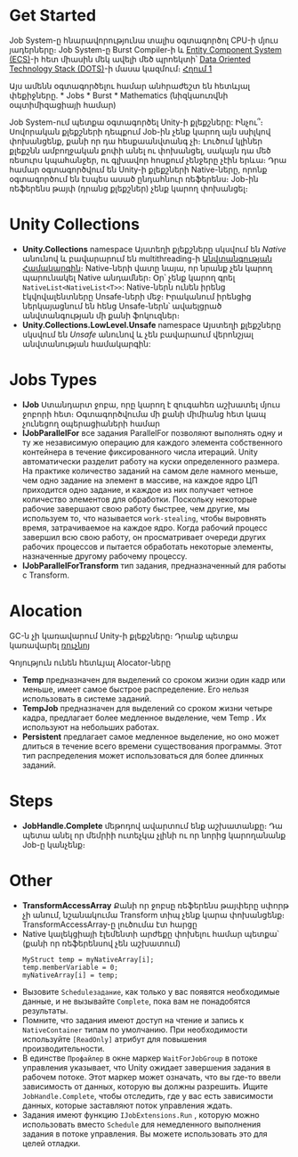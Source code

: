  # Get Started
Job System-ը հնարավորությունա տալիս օգտագործոլ CPU-ի մյուս յադերները։ 
Job System-ը Burst Compiler-ի և [Entity Component System (ECS)](https://docs.unity3d.com/Packages/com.unity.entities@0.51/manual/index.html)-ի հետ միասին մեկ ավելի մեծ պրոեկտի՝ [Data Oriented Technology Stack (DOTS)](https://unity.com/dots)-ի մասա կազմում։
 [Հղում 1](https://www.raywenderlich.com/7880445-unity-job-system-and-burst-compiler-getting-started)


Այս ամենն օգտագործելու համար անհրաժեշտ են հետևյալ փեքիջները․
    * Jobs
    * Burst
    * Mathematics (նիզկաուռվնի օպտիմիզացիայի համար)
    
Job System-ում պետքա օգտագործել Unity-ի քլեքշները: Ինչու՞։ Սովորական քլեքշների դեպքում Job-ին չենք կարող այն սսիլկով փոխանցենք, քանի որ դա հեսքաանվտանգ չի։ Լուծում կլիներ քլեքշնն ամբողջական քոփի անել ու փոխանցել, սակայն դա մեծ ռեսուրս կպահանջեր, ու գլխավոր հոսքում չենջերը չէին երևա։ Դրա համար օգտագործվում են  Unity-ի քլեքշների Native-ները, որոնք օգտագործում են էսպես ասած ընդահնուր ռեֆերենս։
Job-ին ռեֆերենս թայփ (դրանց քլեքշներ) չենք կարող փոխանցել։





# Unity Collections
* **Unity.Collections** namespace
Այստեղի քլեքշները սկսվում են *Native* անունով և բավարարում են multithreading-ի [Անվտանգության Համակարգին](https://docs.unity3d.com/Manual/JobSystemSafetySystem.html)։ Native-ների վատը նայա, որ նրանք չեն կարող պարունակել Native անդամներ։ Օր՝ չենք կարող գրել ```NativeList<NativeList<T>>```: Native-ներն ունեն իրենց էկվովալենտները Unsafe-ների մեջ։ Իրականում իրենցից ներկայացնում են հենց Unsafe-ներն՝ ավաելցրած անվտանգության մի քանի ֆոկուզներ։
* **Unity.Collections.LowLevel.Unsafe** namespace
Այստեղի քլեքշները սկսվում են *Unsafe* անունով և չեն բավարաում վերոնշյալ անվտանության համակարգին:


# Jobs Types
* **IJob** Ստանդարտ ջոբա, որը կարող է զուգահեռ աշխատել մյուս ջոբորի հետ։ Օգտագործվումա մի քանի միմիանց հետ կապ չունեցող օպերացիաների համար
* **IJobParallelFor** все задания ParallelFor позволяют выполнять одну и ту же независимую операцию для каждого элемента собственного контейнера в течение фиксированного числа итераций. Unity автоматически разделит работу на куски определенного размера.
На практике количество заданий на самом деле намного меньше, чем одно задание на элемент в массиве, на каждое ядро ​​ЦП приходится одно задание, и каждое из них получает четное количество элементов для обработки. Поскольку некоторые рабочие завершают свою работу быстрее, чем другие, мы используем то, что называется ```work-stealing```, чтобы выровнять время, затрачиваемое на каждое ядро. Когда рабочий процесс завершил всю свою работу, он просматривает очереди других рабочих процессов и пытается обработать некоторые элементы, назначенные другому рабочему процессу.
* **IJobParallelForTransform**  тип задания, предназначенный для работы с Transform.



# Alocation
GC-ն չի կառավարում Unity-ի քլեքշները։ Դրանք պետքա կառավարել [ռուչնոյ](https://docs.unity3d.com/Packages/com.unity.collections@1.2/manual/allocation.html)

Գոյություն ունեն հետևյալ Alocator-ները
* **Temp** предназначен для выделений со сроком жизни один кадр или меньше, имеет самое быстрое распределение. Его нельзя использовать в системе заданий.
* **TempJob** предназначен для выделений со сроком жизни четыре кадра, предлагает более медленное выделение, чем Temp . Их используют на небольших работах.
* **Persistent** предлагает самое медленное выделение, но оно может длиться в течение всего времени существования программы. Этот тип распределения может использоваться для более длинных заданий.


# Steps
* **JobHandle.Complete** մեթոդով ավարտում ենք աշխատանքը։ Դա պետա անել որ մեմրիի ուտեչկա չլինի ու  որ նորից կարողանանք Job-ը կանչենք։


# Other
* **TransformAccessArray** 
Քանի որ ջոբսը ռեֆերենս թայփերը սփորթ չի անում, նշանակումա Transform տիպ չենք կարա փոխանցենք։ TransformAccessArray-ը լուծումա էտ հարցը
* Native կալեկցիայի էլեմենտի արժեքը փոխելու համար պետքա՝ (քանի որ ռեֆերենսով չեն աշխատում)
    ~~~
    MyStruct temp = myNativeArray[i];
    temp.memberVariable = 0;
    myNativeArray[i] = temp;
    ~~~
* Вызовите ```Scheduleзадание```, как только у вас появятся необходимые данные, и не вызывайте ```Complete```, пока вам не понадобятся результаты.
* Помните, что задания имеют доступ на чтение и запись к ```NativeContainer``` типам по умолчанию. При необходимости используйте ```[ReadOnly]``` атрибут для повышения производительности.
* В единстве ```Профайлер``` в окне маркер ```WaitForJobGroup``` в потоке управления указывает, что Unity ожидает завершения задания в рабочем потоке. Этот маркер может означать, что вы где-то ввели зависимость от данных, которую вы должны разрешить. Ищите ```JobHandle.Complete```, чтобы отследить, где у вас есть зависимости данных, которые заставляют поток управления ждать.
* Задания имеют функцию ```IJobExtensions.Run``` , которую можно использовать вместо ```Schedule``` для немедленного выполнения задания в потоке управления. Вы можете использовать это для целей отладки.